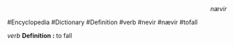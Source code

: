 
<div align="right"><i>nævir</i></div>

#Encyclopedia #Dictionary #Definition #verb #nevir #nævir #tofall

*verb*
**Definition :** to fall